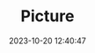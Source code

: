---
weight: 1
images:
- /images/edited/138.jpeg
title: Picture
date: 2023-10-20 12:40:47
tags: [luminar neo,work,person,cat]
---